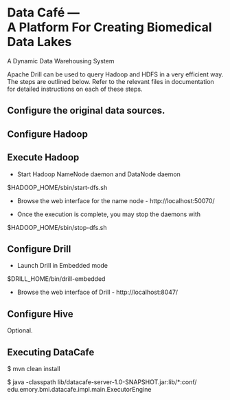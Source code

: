# Data Café — <br/> A Platform For Creating Biomedical Data Lakes

A Dynamic Data Warehousing System

Apache Drill can be used to query Hadoop and HDFS in a very efficient way. The steps are outlined below. 
Refer to the relevant files in documentation for detailed instructions on each of these steps.


## Configure the original data sources.


## Configure Hadoop 


## Execute Hadoop

* Start Hadoop NameNode daemon and DataNode daemon 

 $HADOOP_HOME/sbin/start-dfs.sh

* Browse the web interface for the name node - http://localhost:50070/

* Once the execution is complete, you may stop the daemons with

 $HADOOP_HOME/sbin/stop-dfs.sh


## Configure Drill

* Launch Drill in Embedded mode 

 $DRILL_HOME/bin/drill-embedded 


* Browse the web interface of Drill - http://localhost:8047/


## Configure Hive

Optional.


## Executing DataCafe

 $ mvn clean install

 $ java -classpath lib/datacafe-server-1.0-SNAPSHOT.jar:lib/*:conf/ edu.emory.bmi.datacafe.impl.main.ExecutorEngine
